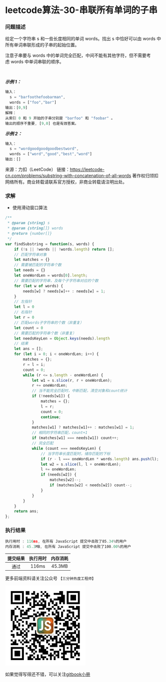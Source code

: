 # leetcode算法-30-串联所有单词的子串

### 问题描述

给定一个字符串 s 和一些长度相同的单词 words。找出 s 中恰好可以由 words 中所有单词串联形成的子串的起始位置。

注意子串要与 words 中的单词完全匹配，中间不能有其他字符，但不需要考虑 words 中单词串联的顺序。

 

***示例 1：***

```js
输入：
  s = "barfoothefoobarman",
  words = ["foo","bar"]
输出：[0,9]
解释：
从索引 0 和 9 开始的子串分别是 "barfoo" 和 "foobar" 。
输出的顺序不重要, [9,0] 也是有效答案。
```

***示例 2：***

```js
输入：
  s = "wordgoodgoodgoodbestword",
  words = ["word","good","best","word"]
输出：[]
```

来源：力扣（LeetCode）
链接：https://leetcode-cn.com/problems/substring-with-concatenation-of-all-words
著作权归领扣网络所有。商业转载请联系官方授权，非商业转载请注明出处。

### 求解

- 使用滑动窗口算法

```js
/**
 * @param {string} s
 * @param {string[]} words
 * @return {number[]}
 */
var findSubstring = function(s, words) {
    if (!s || !words || !words.length) return [];
    // 匹配字符串对象
    let matches = {}
    // 需要被匹配的字符串个数
    let needs = {}
    let oneWordLen = words[0].length;
    // 需要匹配的字符串，及每个子字符串对应的个数
    for (let w of words) {
        needs[w] ? needs[w]++ : needs[w] = 1;
    }
    // 左指针
    let l = 0
    // 右指针
    let r = 0
    // 匹配words子字符串的个数（非重复）
    let count = 0
    // 需要匹配的字符串个数（非重复）
    let needsKeyLen = Object.keys(needs).length
    // 结果
    let ans = [];
    for (let i = 0; i < oneWordLen; i++) {
        matches = {};
        r = l = i;
        count = 0;
        while (r <= s.length - oneWordLen) {
            let w1 = s.slice(r, r + oneWordLen);
            r += oneWordLen;
            // 当不能完全匹配时，中断匹配，清空对象和count统计
            if (!needs[w1]) {
                matches = {};
                l = r;
                count = 0;
                continue;
            }
            matches[w1] ? matches[w1]++ : matches[w1] = 1;
            // 相同的字符串匹配，count+1
            if (matches[w1] === needs[w1]) count++;
            // 完全匹配
            while (count === needsKeyLen) {
                // 当字符串长度匹配时，储存匹配的下标
                if (r - l === oneWordLen * words.length) ans.push(l);
                let w2 = s.slice(l, l + oneWordLen);
                l += oneWordLen;
                if (needs[w2]) {
                    matches[w2]--;
                    if (matches[w2] < needs[w2]) count--;
                }
            }
        }
    }
    return ans;
};
```

### 执行结果

```js
执行用时 : 116ms, 在所有 JavaScript 提交中击败了85.34%的用户
内存消耗 : 45.3MB, 在所有 JavaScript 提交中击败了100.00%的用户
```

| 提交结果 | 执行用时 | 内存消耗 |
|:------:|:------:|:-------:|
|   通过  | 116ms  |  45.3MB |

更多前端资料请关注公众号 `【三分钟热度工程师】`

![](../imgs/qrcode.jpg)

如果觉得写得还不错，可以关注[gitbook小册](https://halaproliu.github.io/gitbook/shellmd5/2596084d37a462e93b62f7c136e9eb0e.html)
